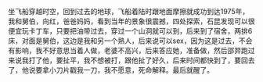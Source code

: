 坐飞船穿越时空，回到过去的地球，飞船着陆时跟地面摩擦就成功到达1975年，我和舅伯，向红，爸爸妈妈，看到当年的景象很震撼，四处探索，石昆发现可以很便宜玩卡丁车，只要把油带过去，穿过一个山洞就可以到，后来到了宿舍，两排6床，对面是舅伯，这边是我和另一个熟人，后来说可以sex，因为这是过去，不会有影响，我不好意思当着人做，老婆不高兴，后来答应她，准备做，然后邵羿跑过来说我打了他，要扯平，我不想被打，跟他扯了好久，后来时间都快到了，要回去了，他说要拿小刀片戳我一刀，我不愿意，死命解释。最后就醒了。
